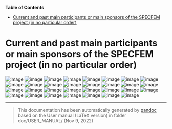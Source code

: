 **Table of Contents**

- [Current and past main participants or main sponsors of the SPECFEM project (in no particular order)](#current-and-past-main-participants-or-main-sponsors-of-the-specfem-project-in-no-particular-order)

Current and past main participants or main sponsors of the SPECFEM project (in no particular order)
===================================================================================================

![image](figures/logo_cnrs.png) ![image](figures/logo_princeton.jpg) ![image](figures/logo_aix_marseille_universite.png) ![image](figures/logo_ETH.jpg) ![image](figures/logo_CSC_China.jpg) ![image](figures/logo_inria.jpg) ![image](figures/logo_UPPA.png) ![image](figures/logo_NVIDIA.jpg) ![image](figures/logo_IUF.jpg) ![image](figures/logo_Caltech.png) ![image](figures/logo_Harvard.jpg) ![image](figures/logo_IPGP.jpg) ![image](figures/logo_ANR.png) ![image](figures/logo_NSF.png) ![image](figures/logo_European_Union.png) ![image](figures/logo_GENCI.jpg) ![image](figures/logo_PRACE.jpg) ![image](figures/logo_CINES.png) ![image](figures/logo_Oak_Ridge.png) ![image](figures/logo_fondation_Del_Duca.png) ![image](figures/logo_CIG.png) ![image](figures/logo_University_of_Toronto.jpg) ![image](figures/logo_INGV.jpg) ![image](figures/logo_Univ_Toulouse.jpg) ![image](figures/logo_TOTAL.jpg) ![image](figures/logo_Fairbanks.jpg) ![image](figures/logo_CINECA.jpg) ![image](figures/logo_Intel_Exascale_Labs.png) ![image](figures/logo_Maison_Simulation.jpg) ![image](figures/logo_Jamstec.png) ![image](figures/logo_Kaust.png)

-----
> This documentation has been automatically generated by [pandoc](http://www.pandoc.org)
> based on the User manual (LaTeX version) in folder doc/USER_MANUAL/
> (Nov  9, 2022)

